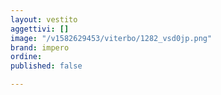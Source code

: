 ```yaml
---
layout: vestito
aggettivi: []
image: "/v1582629453/viterbo/1282_vsd0jp.png"
brand: impero
ordine: 
published: false

---
```

